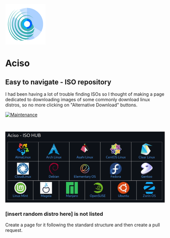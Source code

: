 ![Aciso Logo](assets/img/logo.png)
# Aciso
## Easy to navigate - ISO repository

I had been having a lot of trouble finding ISOs so I thought of making a page dedicated to downloading images of some commonly download linux distros, so no more clicking on "Alternative Download" buttons.

[![Maintenance](https://img.shields.io/badge/Maintained%3F-yes-green.svg)](https://gitHub.com/sortedcord/aciso/graphs/commit-activity)

<br>

![Website homepage](assets/img/ss.png)

### [insert random distro here] is not listed

Create a page for it following the standard structure and then create a pull request.